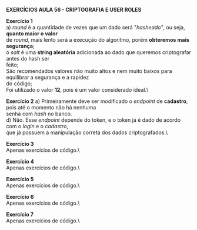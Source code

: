 **EXERCÍCIOS AULA 56 - CRIPTOGRAFIA E USER ROLES**

**Exercício 1**\
a) _round_ é a quantidade de vezes que um dado será "_hasheado"_, ou seja, **quanto maior o valor**\
de _round_, mais lento será a execução do algoritmo, porém **obteremos mais segurança**;\
o _salt_ é uma **string aleatória** adicionada ao dado que queremos criptografar antes do hash ser\
feito;\
São recomendados valores não muito altos e nem muito baixos para equilibrar a segurança e a rapidez\
do código;\
Foi utilizado o valor **12**, pois é um valor considerado ideal.\

**Exercício 2**
a) Primeiramente deve ser modificado o _endpoint_ de **cadastro**, pois até o momento não há nenhuma\
senha com _hash_ no banco.\
d) Não. Esse _endpoint_ depende do token, e o token já é dado de acordo com o _login_ e o _cadastro_,\
que já possuem a manipulação correta dos dados criptografados.\

**Exercício 3**\
Apenas exercícios de código.\

**Exercício 4**\
Apenas exercícios de código.\

**Exercício 5**\
Apenas exercícios de código.\

**Exercício 6**\
Apenas exercícios de código.\

**Exercício 7**\
Apenas exercícios de código.\